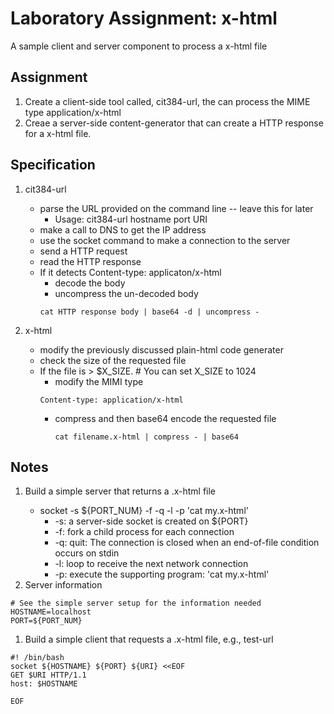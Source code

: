 # Laboratory Assignment: x-html
A sample client and server component to process a x-html file

## Assignment

1. Create a client-side tool called, cit384-url, the can process the MIME type  application/x-html
2. Creae a server-side content-generator that can create a HTTP response for a x-html file.  

## Specification
1. cit384-url
   * parse the URL provided on the command line -- leave this for later
     - Usage: cit384-url  hostname port URI
   * make a call to DNS to get the IP address 
   * use the socket command to make a connection to the server
   * send a HTTP request
   * read the HTTP response
   * If it detects Content-type: applicaton/x-html
     - decode the body
     - uncompress the un-decoded body
     ```
     cat HTTP response body | base64 -d | uncompress -
     ```

1. x-html
   * modify the previously discussed plain-html code generater
   * check the size of the requested file
   * If the file is > $X_SIZE.  # You can set X_SIZE to 1024
     - modify the MIMI type
      ```
      Content-type: application/x-html
      ```
     - compress and then base64 encode the requested file
       ```
       cat filename.x-html | compress - | base64
       ```

## Notes
1. Build a simple server that returns a <blah>.x-html file
   - socket -s ${PORT_NUM} -f -q -l -p 'cat my.x-html'
     -   -s: a server-side socket is created on ${PORT}
     -   -f: fork a child process for each connection
     -   -q: quit: The connection is closed when an end-of-file condition occurs on stdin
     -   -l: loop to receive the next network connection
     -   -p: execute the supporting program: 'cat my.x-html'
1. Server information
  ```
  # See the simple server setup for the information needed
  HOSTNAME=localhost
  PORT=${PORT_NUM}
  ```
  
1. Build a simple client that requests a <blah>.x-html file, e.g., test-url
  ```
  #! /bin/bash
  socket ${HOSTNAME} ${PORT} ${URI} <<EOF
  GET $URI HTTP/1.1
  host: $HOSTNAME
  
  EOF
  ```
 
  
  
  ```

